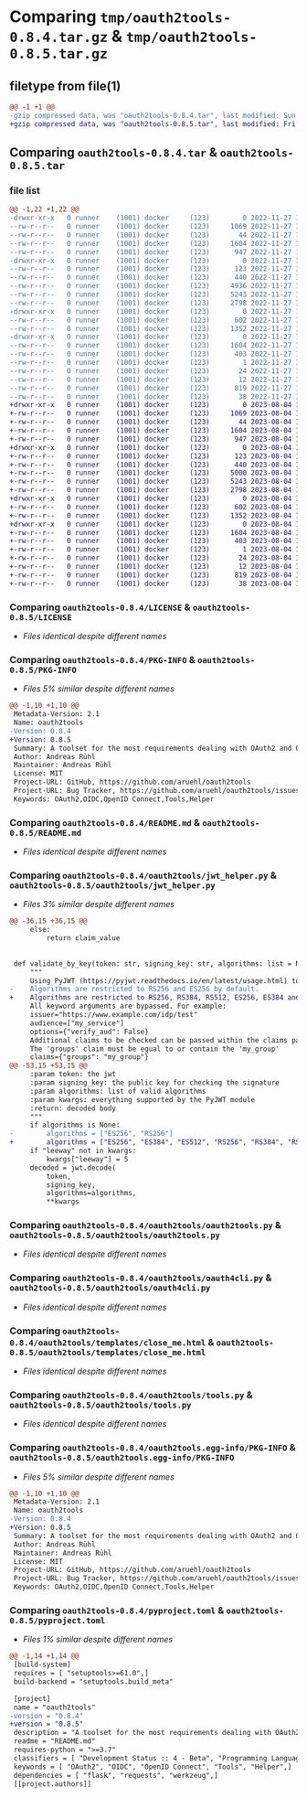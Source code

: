# Comparing `tmp/oauth2tools-0.8.4.tar.gz` & `tmp/oauth2tools-0.8.5.tar.gz`

## filetype from file(1)

```diff
@@ -1 +1 @@
-gzip compressed data, was "oauth2tools-0.8.4.tar", last modified: Sun Nov 27 14:29:13 2022, max compression
+gzip compressed data, was "oauth2tools-0.8.5.tar", last modified: Fri Aug  4 15:38:33 2023, max compression
```

## Comparing `oauth2tools-0.8.4.tar` & `oauth2tools-0.8.5.tar`

### file list

```diff
@@ -1,22 +1,22 @@
-drwxr-xr-x   0 runner    (1001) docker     (123)        0 2022-11-27 14:29:13.604155 oauth2tools-0.8.4/
--rw-r--r--   0 runner    (1001) docker     (123)     1069 2022-11-27 14:29:03.000000 oauth2tools-0.8.4/LICENSE
--rw-r--r--   0 runner    (1001) docker     (123)       44 2022-11-27 14:29:03.000000 oauth2tools-0.8.4/MANIFEST.in
--rw-r--r--   0 runner    (1001) docker     (123)     1604 2022-11-27 14:29:13.604155 oauth2tools-0.8.4/PKG-INFO
--rw-r--r--   0 runner    (1001) docker     (123)      947 2022-11-27 14:29:03.000000 oauth2tools-0.8.4/README.md
-drwxr-xr-x   0 runner    (1001) docker     (123)        0 2022-11-27 14:29:13.604155 oauth2tools-0.8.4/oauth2tools/
--rw-r--r--   0 runner    (1001) docker     (123)      123 2022-11-27 14:29:03.000000 oauth2tools-0.8.4/oauth2tools/__init__.py
--rw-r--r--   0 runner    (1001) docker     (123)      440 2022-11-27 14:29:03.000000 oauth2tools-0.8.4/oauth2tools/exceptions.py
--rw-r--r--   0 runner    (1001) docker     (123)     4936 2022-11-27 14:29:03.000000 oauth2tools-0.8.4/oauth2tools/jwt_helper.py
--rw-r--r--   0 runner    (1001) docker     (123)     5243 2022-11-27 14:29:03.000000 oauth2tools-0.8.4/oauth2tools/oauth2tools.py
--rw-r--r--   0 runner    (1001) docker     (123)     2798 2022-11-27 14:29:03.000000 oauth2tools-0.8.4/oauth2tools/oauth4cli.py
-drwxr-xr-x   0 runner    (1001) docker     (123)        0 2022-11-27 14:29:13.604155 oauth2tools-0.8.4/oauth2tools/templates/
--rw-r--r--   0 runner    (1001) docker     (123)      602 2022-11-27 14:29:03.000000 oauth2tools-0.8.4/oauth2tools/templates/close_me.html
--rw-r--r--   0 runner    (1001) docker     (123)     1352 2022-11-27 14:29:03.000000 oauth2tools-0.8.4/oauth2tools/tools.py
-drwxr-xr-x   0 runner    (1001) docker     (123)        0 2022-11-27 14:29:13.604155 oauth2tools-0.8.4/oauth2tools.egg-info/
--rw-r--r--   0 runner    (1001) docker     (123)     1604 2022-11-27 14:29:13.000000 oauth2tools-0.8.4/oauth2tools.egg-info/PKG-INFO
--rw-r--r--   0 runner    (1001) docker     (123)      403 2022-11-27 14:29:13.000000 oauth2tools-0.8.4/oauth2tools.egg-info/SOURCES.txt
--rw-r--r--   0 runner    (1001) docker     (123)        1 2022-11-27 14:29:13.000000 oauth2tools-0.8.4/oauth2tools.egg-info/dependency_links.txt
--rw-r--r--   0 runner    (1001) docker     (123)       24 2022-11-27 14:29:13.000000 oauth2tools-0.8.4/oauth2tools.egg-info/requires.txt
--rw-r--r--   0 runner    (1001) docker     (123)       12 2022-11-27 14:29:13.000000 oauth2tools-0.8.4/oauth2tools.egg-info/top_level.txt
--rw-r--r--   0 runner    (1001) docker     (123)      819 2022-11-27 14:29:03.000000 oauth2tools-0.8.4/pyproject.toml
--rw-r--r--   0 runner    (1001) docker     (123)       38 2022-11-27 14:29:13.604155 oauth2tools-0.8.4/setup.cfg
+drwxr-xr-x   0 runner    (1001) docker     (123)        0 2023-08-04 15:38:33.265758 oauth2tools-0.8.5/
+-rw-r--r--   0 runner    (1001) docker     (123)     1069 2023-08-04 15:38:21.000000 oauth2tools-0.8.5/LICENSE
+-rw-r--r--   0 runner    (1001) docker     (123)       44 2023-08-04 15:38:21.000000 oauth2tools-0.8.5/MANIFEST.in
+-rw-r--r--   0 runner    (1001) docker     (123)     1604 2023-08-04 15:38:33.265758 oauth2tools-0.8.5/PKG-INFO
+-rw-r--r--   0 runner    (1001) docker     (123)      947 2023-08-04 15:38:21.000000 oauth2tools-0.8.5/README.md
+drwxr-xr-x   0 runner    (1001) docker     (123)        0 2023-08-04 15:38:33.265758 oauth2tools-0.8.5/oauth2tools/
+-rw-r--r--   0 runner    (1001) docker     (123)      123 2023-08-04 15:38:21.000000 oauth2tools-0.8.5/oauth2tools/__init__.py
+-rw-r--r--   0 runner    (1001) docker     (123)      440 2023-08-04 15:38:21.000000 oauth2tools-0.8.5/oauth2tools/exceptions.py
+-rw-r--r--   0 runner    (1001) docker     (123)     5000 2023-08-04 15:38:21.000000 oauth2tools-0.8.5/oauth2tools/jwt_helper.py
+-rw-r--r--   0 runner    (1001) docker     (123)     5243 2023-08-04 15:38:21.000000 oauth2tools-0.8.5/oauth2tools/oauth2tools.py
+-rw-r--r--   0 runner    (1001) docker     (123)     2798 2023-08-04 15:38:21.000000 oauth2tools-0.8.5/oauth2tools/oauth4cli.py
+drwxr-xr-x   0 runner    (1001) docker     (123)        0 2023-08-04 15:38:33.265758 oauth2tools-0.8.5/oauth2tools/templates/
+-rw-r--r--   0 runner    (1001) docker     (123)      602 2023-08-04 15:38:21.000000 oauth2tools-0.8.5/oauth2tools/templates/close_me.html
+-rw-r--r--   0 runner    (1001) docker     (123)     1352 2023-08-04 15:38:21.000000 oauth2tools-0.8.5/oauth2tools/tools.py
+drwxr-xr-x   0 runner    (1001) docker     (123)        0 2023-08-04 15:38:33.265758 oauth2tools-0.8.5/oauth2tools.egg-info/
+-rw-r--r--   0 runner    (1001) docker     (123)     1604 2023-08-04 15:38:33.000000 oauth2tools-0.8.5/oauth2tools.egg-info/PKG-INFO
+-rw-r--r--   0 runner    (1001) docker     (123)      403 2023-08-04 15:38:33.000000 oauth2tools-0.8.5/oauth2tools.egg-info/SOURCES.txt
+-rw-r--r--   0 runner    (1001) docker     (123)        1 2023-08-04 15:38:33.000000 oauth2tools-0.8.5/oauth2tools.egg-info/dependency_links.txt
+-rw-r--r--   0 runner    (1001) docker     (123)       24 2023-08-04 15:38:33.000000 oauth2tools-0.8.5/oauth2tools.egg-info/requires.txt
+-rw-r--r--   0 runner    (1001) docker     (123)       12 2023-08-04 15:38:33.000000 oauth2tools-0.8.5/oauth2tools.egg-info/top_level.txt
+-rw-r--r--   0 runner    (1001) docker     (123)      819 2023-08-04 15:38:21.000000 oauth2tools-0.8.5/pyproject.toml
+-rw-r--r--   0 runner    (1001) docker     (123)       38 2023-08-04 15:38:33.265758 oauth2tools-0.8.5/setup.cfg
```

### Comparing `oauth2tools-0.8.4/LICENSE` & `oauth2tools-0.8.5/LICENSE`

 * *Files identical despite different names*

### Comparing `oauth2tools-0.8.4/PKG-INFO` & `oauth2tools-0.8.5/PKG-INFO`

 * *Files 5% similar despite different names*

```diff
@@ -1,10 +1,10 @@
 Metadata-Version: 2.1
 Name: oauth2tools
-Version: 0.8.4
+Version: 0.8.5
 Summary: A toolset for the most requirements dealing with OAuth2 and OpenID Connect.
 Author: Andreas Rühl
 Maintainer: Andreas Rühl
 License: MIT
 Project-URL: GitHub, https://github.com/aruehl/oauth2tools
 Project-URL: Bug Tracker, https://github.com/aruehl/oauth2tools/issues
 Keywords: OAuth2,OIDC,OpenID Connect,Tools,Helper
```

### Comparing `oauth2tools-0.8.4/README.md` & `oauth2tools-0.8.5/README.md`

 * *Files identical despite different names*

### Comparing `oauth2tools-0.8.4/oauth2tools/jwt_helper.py` & `oauth2tools-0.8.5/oauth2tools/jwt_helper.py`

 * *Files 3% similar despite different names*

```diff
@@ -36,15 +36,15 @@
     else:
         return claim_value
 
 
 def validate_by_key(token: str, signing_key: str, algorithms: list = None, **kwargs) -> dict:
     """
     Using PyJWT (https://pyjwt.readthedocs.io/en/latest/usage.html) to validate the JWT.
-    Algorithms are restricted to RS256 and ES256 by default.
+    Algorithms are restricted to RS256, RS384, RS512, ES256, ES384 and ES512 by default.
     All keyword arguments are bypassed. For example:
     issuer="https://www.example.com/idp/test"
     audience=["my_service"]
     options={"verify_aud": False}
     Additional claims to be checked can be passed within the claims param. For example:
     The 'groups' claim must be equal to or contain the 'my_group'
     claims={"groups": "my_group"}
@@ -53,15 +53,15 @@
     :param token: the jwt
     :param signing_key: the public key for checking the signature
     :param algorithms: list of valid algorithms
     :param kwargs: everything supported by the PyJWT module
     :return: decoded body
     """
     if algorithms is None:
-        algorithms = ["ES256", "RS256"]
+        algorithms = ["ES256", "ES384", "ES512", "RS256", "RS384", "RS512"]
     if "leeway" not in kwargs:
         kwargs["leeway"] = 5
     decoded = jwt.decode(
         token,
         signing_key,
         algorithms=algorithms,
         **kwargs
```

### Comparing `oauth2tools-0.8.4/oauth2tools/oauth2tools.py` & `oauth2tools-0.8.5/oauth2tools/oauth2tools.py`

 * *Files identical despite different names*

### Comparing `oauth2tools-0.8.4/oauth2tools/oauth4cli.py` & `oauth2tools-0.8.5/oauth2tools/oauth4cli.py`

 * *Files identical despite different names*

### Comparing `oauth2tools-0.8.4/oauth2tools/templates/close_me.html` & `oauth2tools-0.8.5/oauth2tools/templates/close_me.html`

 * *Files identical despite different names*

### Comparing `oauth2tools-0.8.4/oauth2tools/tools.py` & `oauth2tools-0.8.5/oauth2tools/tools.py`

 * *Files identical despite different names*

### Comparing `oauth2tools-0.8.4/oauth2tools.egg-info/PKG-INFO` & `oauth2tools-0.8.5/oauth2tools.egg-info/PKG-INFO`

 * *Files 5% similar despite different names*

```diff
@@ -1,10 +1,10 @@
 Metadata-Version: 2.1
 Name: oauth2tools
-Version: 0.8.4
+Version: 0.8.5
 Summary: A toolset for the most requirements dealing with OAuth2 and OpenID Connect.
 Author: Andreas Rühl
 Maintainer: Andreas Rühl
 License: MIT
 Project-URL: GitHub, https://github.com/aruehl/oauth2tools
 Project-URL: Bug Tracker, https://github.com/aruehl/oauth2tools/issues
 Keywords: OAuth2,OIDC,OpenID Connect,Tools,Helper
```

### Comparing `oauth2tools-0.8.4/pyproject.toml` & `oauth2tools-0.8.5/pyproject.toml`

 * *Files 1% similar despite different names*

```diff
@@ -1,14 +1,14 @@
 [build-system]
 requires = [ "setuptools>=61.0",]
 build-backend = "setuptools.build_meta"
 
 [project]
 name = "oauth2tools"
-version = "0.8.4"
+version = "0.8.5"
 description = "A toolset for the most requirements dealing with OAuth2 and OpenID Connect."
 readme = "README.md"
 requires-python = ">=3.7"
 classifiers = [ "Development Status :: 4 - Beta", "Programming Language :: Python :: 3", "License :: OSI Approved :: MIT License", "Operating System :: OS Independent",]
 keywords = [ "OAuth2", "OIDC", "OpenID Connect", "Tools", "Helper",]
 dependencies = [ "flask", "requests", "werkzeug",]
 [[project.authors]]
```

